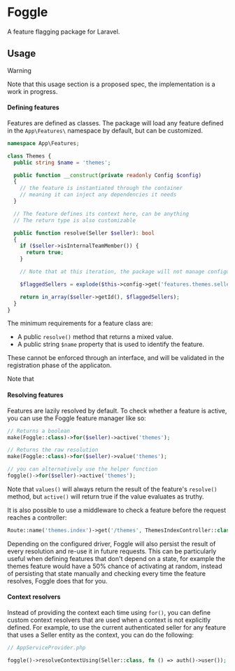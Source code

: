 # Foggle

A feature flagging package for Laravel.

## Usage

> [!WARNING]
> Note that this usage section is a proposed spec, the implementation is a work in progress.

#### Defining features

Features are defined as classes. The package will load any feature defined in the `App\Features\` namespace by default, but can be customized.

```php
namespace App\Features;

class Themes {
  public string $name = 'themes';

  public function __construct(private readonly Config $config)
  {
    // the feature is instantiated through the container
    // meaning it can inject any dependencies it needs
  }

  // The feature defines its context here, can be anything
  // The return type is also customizable

  public function resolve(Seller $seller): bool
  {
    if ($seller->isInternalTeamMember()) {
      return true;
    }

    // Note that at this iteration, the package will not manage configuration values for each feature.

    $flaggedSellers = explode($this->config->get('features.themes.seller'), ', ');

    return in_array($seller->getId(), $flaggedSellers);
  }
}
```

The minimum requirements for a feature class are:
- A public `resolve()` method that returns a mixed value.
- A public string `$name` property that is used to identify the feature.

These cannot be enforced through an interface, and will be validated in the registration phase of the applicaton.

Note that 

#### Resolving features

Features are lazily resolved by default. To check whether a feature is active, you can use the Foggle feature manager like so:

```php
// Returns a boolean
make(Foggle::class)->for($seller)->active('themes');

// Returns the raw resolution
make(Foggle::class)->for($seller)->value('themes');

// you can alternatively use the helper function
foggle()->for($seller)->active('themes');
```

Note that `values()` will always return the result of the feature's `resolve()` method, but `active()` will return true if the value evaluates as truthy.

It is also possible to use a middleware to check a feature before the request reaches a controller:

```php
Route::name('themes.index')->get('/themes', ThemesIndexController::class)->middleware(['foggle:themes,themes.install']);
```

Depending on the configured driver, Foggle will also persist the result of every resolution and re-use it in future requests. This can be particularly useful when defining features that don't depend on a state, for example the themes feature would have a 50% chance of activating at random, instead of persisting that state manually and checking every time the feature resolves, Foggle does that for you.

#### Context resolvers

Instead of providing the context each time using `for()`, you can define custom context resolvers that are used when a context is not explicitly defined. For example, to use the current authenticated seller for any feature that uses a Seller entity as the context, you can do the following:

```php
// AppServiceProvider.php

foggle()->resolveContextUsing(Seller::class, fn () => auth()->user());
```





